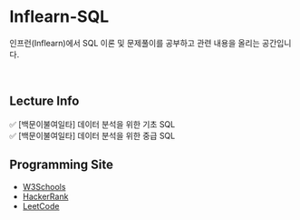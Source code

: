 # Inflearn-SQL
인프런(Inflearn)에서 SQL 이론 및 문제풀이를 공부하고 관련 내용을 올리는 공간입니다.

<br>

## Lecture Info
✅ [백문이불여일타] 데이터 분석을 위한 기초 SQL <br>
✅ [백문이불여일타] 데이터 분석을 위한 중급 SQL
<br>

## Programming Site
 + [W3Schools](https://www.w3schools.com/)
 + [HackerRank](https://www.hackerrank.com/dashboard)
 + [LeetCode](https://leetcode.com/)
